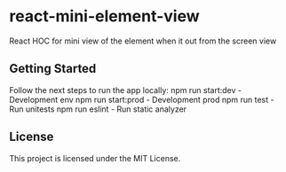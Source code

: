# react-mini-element-view
React HOC for mini view of the element when it out from the screen view

## Getting Started

Follow the next steps to run the app locally:
npm run start:dev - Development env
npm run start:prod - Development prod
npm run test - Run unitests 
npm run eslint - Run static analyzer 

## License

This project is licensed under the MIT License.